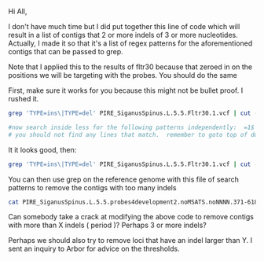 Hi All,

I don't have much time but I did put together this line of code which will result in a list of contigs that 2 or more indels of 3 or more nucleotides.  Actually, I made it so that it's a list of regex patterns for the aforementioned contigs that can be passed to grep.

Note that I applied this to the results of fltr30 because that zeroed in on the positions we will be targeting with the probes.  You should do the same

First, make sure it works for you because this might not be bullet proof.  I rushed it.

```bash
grep 'TYPE=ins\|TYPE=del' PIRE_SiganusSpinus.L.5.5.Fltr30.1.vcf | cut -f1,8 | tr ";" "\t" | cut -f1,15 | sed  -e 's/,[12],/,/g' -e 's/,[12],/,/g' -e 's/,[12]$//g' -e 's/,[12]$//g' -e 's/=[12],/=/g' -e 's/=[12],/=/g' -e 's/=[12]$/=/g' | grep -v 'LEN=$' | cut -f1 | uniq -c | tr -s " " "\t" | cut -f2-3 | grep -vP '^1\t' | cut -f2 | less

#now search inside less for the following patterns independently:  =1$  =2$ =1, =2,  ,1,  ,2,
# you should not find any lines that match.  remember to goto top of doc after each search using "g"
```

It it looks good, then:

```bash
grep 'TYPE=ins\|TYPE=del' PIRE_SiganusSpinus.L.5.5.Fltr30.1.vcf | cut -f1,8 | tr ";" "\t" | cut -f1,15 | sed  -e 's/,[12],/,/g' -e 's/,[12],/,/g' -e 's/,[12]$//g' -e 's/,[12]$//g' -e 's/=[12],/=/g' -e 's/=[12],/=/g' -e 's/=[12]$/=/g' | grep -v 'LEN=$' | cut -f1 | uniq -c | tr -s " " "\t" | cut -f2-3 | grep -vP '^1\t' | cut -f2 |  sed -e 's/^/\^>/' -e 's/$/\t/' > PIRE_SiganusSpinus.L.5.5.Fltr33.remove.contigs 
```

You can then use grep on the reference genome with this file of search patterns to remove the contigs with too many indels

```bash
cat PIRE_SiganusSpinus.L.5.5.probes4development2.noMSATS.noNNNN.371-618bp.0-8TGCAGG.fasta | paste - - | grep -vf PIRE_SiganusSpinus.L.5.5.Fltr33.remove.contigs | tr "\t" "\n" > PIRE_SiganusSpinus.L.5.5.probes4development2.noMSATS.noNNNN.371-618bp.0-8TGCAGG.lessthan2indelsof3nt.fasta
```

Can somebody take a crack at modifying the above code to remove contigs with more than X indels ( period )?  Perhaps 3 or more indels?

Perhaps we should also try to remove loci that have an indel larger than Y. I sent an inquiry to Arbor for advice on the thresholds.
